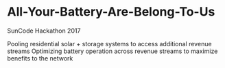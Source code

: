 # All-Your-Battery-Are-Belong-To-Us
SunCode Hackathon 2017

Pooling residential solar + storage systems to access additional revenue streams
Optimizing battery operation across revenue streams to maximize benefits to the network
